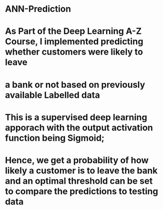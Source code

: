 # ANN-Prediction
# As Part of the Deep Learning A-Z Course, I implemented predicting whether customers were likely to leave
# a bank or not based on previously available Labelled data

# This is a supervised deep learning apporach with the output activation function being Sigmoid;
# Hence, we get a probability of how likely a customer is to leave the bank and an optimal threshold can be set to compare the predictions to testing data
